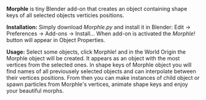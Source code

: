 **Morphle** is tiny Blender add-on that creates an object containing shape keys of all selected objects verticies positions.

**Installation:**
Simply download *Morphle.py* and install it in Blender: Edit -> Preferences -> Add-ons -> Install...
When add-on is activated the *Morphle!* button will appear in Object Properties.

**Usage:**
Select some objects, click Morphle! and in the World Origin the Morphle object will be created. It appears as an object with the most vertices from the selected ones. In shape keys of Morphle object you will find names of all previousely selected objects and can interpolate between their vertices positions. 
From then you can make instances of child object or spawn particles from Morphle's vertices, animate shape keys and enjoy your beautiful morphs. 